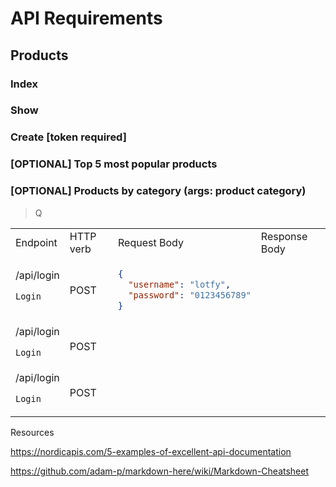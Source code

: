 # API Requirements

## Products

### Index

### Show

### Create [token required]

### [OPTIONAL] Top 5 most popular products

### [OPTIONAL] Products by category (args: product category)

> Q

<table>
<tr>
<td> Endpoint </td>
<td> HTTP verb </td>
<td> Request Body </td>
<td> Response Body </td>
</tr>
<tr>
<td> /api/login

`Login`</td> <td>POST</td>

<td>

```json
{
  "username": "lotfy",
  "password": "0123456789"
}
```

</td>

<td>

 </td>
</tr>

<tr>
<td> /api/login

`Login`</td> <td>POST</td>

<td>


</td>

<td>


 </td>
</tr>

<tr>
<td> /api/login

`Login`</td> <td>POST</td>

<td>
</td>

<td>

 </td>
</tr>

</table>

Resources

<https://nordicapis.com/5-examples-of-excellent-api-documentation>

<https://github.com/adam-p/markdown-here/wiki/Markdown-Cheatsheet>
